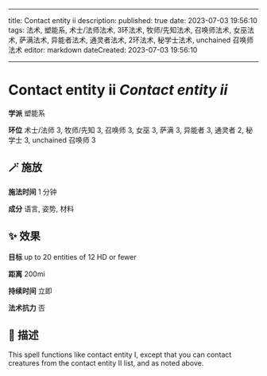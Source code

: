 
---
title: Contact entity ii
description: 
published: true
date: 2023-07-03 19:56:10
tags: 法术, 塑能系, 术士/法师法术, 3环法术, 牧师/先知法术, 召唤师法术, 女巫法术, 萨满法术, 异能者法术, 通灵者法术, 2环法术, 秘学士法术, unchained 召唤师法术
editor: markdown
dateCreated: 2023-07-03 19:56:10

---

# **Contact entity ii** *Contact entity ii*

**学派** 塑能系 

**环位** 术士/法师 3, 牧师/先知 3, 召唤师 3, 女巫 3, 萨满 3, 异能者 3, 通灵者 2, 秘学士 3, unchained 召唤师 3

## 🪄 施放

**施法时间** 1 分钟

**成分** 语言, 姿势, 材料

## ✨ 效果 

**目标** up to 20 entities of 12 HD or fewer 

**距离** 200mi  

**持续时间** 立即 

**法术抗力** 否

## 📖 描述

This spell functions like contact entity I, except that you can contact creatures from the contact entity II list, and as noted above.
    